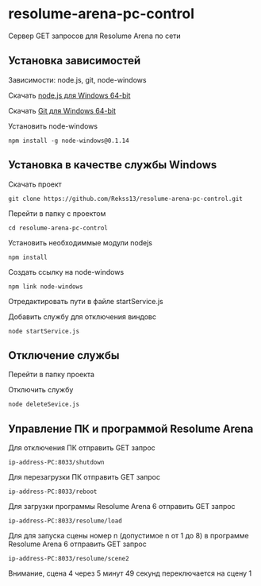 # resolume-arena-pc-control

Сервер GET запросов для Resolume Arena по сети

## Установка зависимостей

Зависимости:
node.js, git, node-windows

Скачать [node.js для Windows 64-bit](https://nodejs.org/dist/v16.15.0/node-v16.15.0-x64.msi "Скачать node.js v16.15.0 для Windows 64-bit")

Скачать [Git для Windows 64-bit](https://github.com/git-for-windows/git/releases/download/v2.36.0.windows.1/Git-2.36.0-64-bit.exe "Скачать Git v2.36.0 для Windows 64-bit")

Установить node-windows

```npm install -g node-windows@0.1.14```

## Установка в качестве службы Windows

Скачать проект

```git clone https://github.com/Rekss13/resolume-arena-pc-control.git```

Перейти в папку с проектом

```cd resolume-arena-pc-control```

Установить необходиммые модули nodejs

```npm install```

Создать ссылку на node-windows

```npm link node-windows```

Отредактировать пути в файле startService.js

Добавить службу для отключения виндовс

```node startService.js```

## Отключение службы

Перейти в папку проекта

Отключить службу

```node deleteSevice.js```

## Управление ПК и программой Resolume Arena

Для отключения ПК отправить GET запрос

```ip-address-PC:8033/shutdown```

Для перезагрузки ПК отправить GET запрос

```ip-address-PC:8033/reboot```

Для загрузки программы Resolume Arena 6 отправить GET запрос

```ip-address-PC:8033/resolume/load```

Для для запуска сцены номер n (допустимое n от 1 до 8) в программе Resolume Arena 6 отправить GET запрос

```ip-address-PC:8033/resolume/scene2```


Внимание, сцена 4 через 5 минут 49 секунд переключается на сцену 1